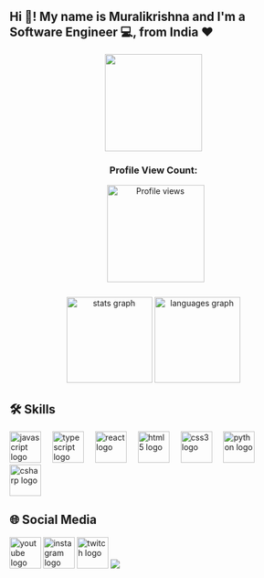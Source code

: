 <h2 align="left">Hi 👋! My name is Muralikrishna and I'm a Software Engineer 💻, from India ❤️</h2>


<div align="center">
  <img height="170" src="https://media3.giphy.com/media/v1.Y2lkPTc5MGI3NjExZmRhMnRrY2QwaGJscWUyMzk3bmY1MDNpdHBiY3N6OHluaXh2dzBkdSZlcD12MV9pbnRlcm5hbF9naWZfYnlfaWQmY3Q9Zw/qgQUggAC3Pfv687qPC/giphy.gif"  />
</div>

###

<div align="center">
  <h3>Profile View Count:</h3>  &nbsp;
  
  <img src="https://komarev.com/ghpvc/?username=murali317&label=PROFILE_VIEWS&color=blue&style=flat-square" alt="Profile views" width = '170'/>

</div>

###

<div align="center">
  <img src="https://github-readme-stats.vercel.app/api?username=murali317&hide_title=false&hide_rank=false&show_icons=true&include_all_commits=true&count_private=true&disable_animations=false&theme=dracula&locale=en&hide_border=false" height="150" alt="stats graph"  />
  
  
  <img src="https://github-readme-stats.vercel.app/api/top-langs?username=murali317&locale=en&hide_title=false&layout=compact&card_width=320&langs_count=5&theme=dracula&hide_border=false" height="150" alt="languages graph"  />
</div>

###


###

## 🛠️ Skills

<div align="left">
  <img src="https://cdn.jsdelivr.net/gh/devicons/devicon/icons/javascript/javascript-original.svg" height="55" alt="javascript logo"  />
  <img width="12"/>
  <img src="https://cdn.jsdelivr.net/gh/devicons/devicon/icons/git/git-original.svg" height="55" alt="typescript logo"  />
  <img width="12" />
  <img src="https://cdn.jsdelivr.net/gh/devicons/devicon/icons/react/react-original.svg" height="55" alt="react logo"  />
  <img width="12" />
  <img src="https://cdn.jsdelivr.net/gh/devicons/devicon/icons/html5/html5-original.svg" height="55" alt="html5 logo"  />
  <img width="12" />
  <img src="https://cdn.jsdelivr.net/gh/devicons/devicon/icons/css3/css3-original.svg" height="55" alt="css3 logo"  />
  <img width="12" />
  <img src="https://cdn.jsdelivr.net/gh/devicons/devicon/icons/python/python-original.svg" height="55" alt="python logo"  />
  <img width="12" />
  <img src="https://cdn.jsdelivr.net/gh/devicons/devicon/icons/bootstrap/bootstrap-original.svg" height="55" alt="csharp logo"  />
</div>


###

## 🌐 Social Media

<div align="left">
  <a href='https://www.youtube.com/@TheIndianWebbie'><img src="https://media4.giphy.com/media/v1.Y2lkPTc5MGI3NjExdDR0djlwMXhpN2ZzeGszZ3QxNGg2c3VkdXdrdjBldmpjamM0NnpodSZlcD12MV9pbnRlcm5hbF9naWZfYnlfaWQmY3Q9Zw/13Nc3xlO1kGg3S/giphy.gif" height="55" alt="youtube logo"  /></a>
  <a href='https://www.instagram.com/krrish_devarakonda/'><img src="https://media4.giphy.com/media/v1.Y2lkPTc5MGI3NjExbmRnbDB2Zm56Znl4c3VvZHFkbWUxNTRud3prYTA2c3A4Z2RwejhlOSZlcD12MV9pbnRlcm5hbF9naWZfYnlfaWQmY3Q9Zw/3oEjHFnRdGNWCbCOXK/giphy.gif" height="55" alt="instagram logo"  /></a>
  <a href='https://www.linkedin.com/in/murali317/'><img src="https://media3.giphy.com/media/v1.Y2lkPTc5MGI3NjExMzB1cGR0M3pnanNnMHJkNDJsdjk3NHdvc2Ixb2p2aHMxeXpydmViOSZlcD12MV9pbnRlcm5hbF9naWZfYnlfaWQmY3Q9cw/0R7mnx1ZvrBG42PbNV/giphy.gif" height="55" alt="twitch logo"  /></a>
  <a href='leetcode.com'><img src="https://www.google.com/imgres?q=leetcode%20image&imgurl=https%3A%2F%2Fleetcode.com%2Fstatic%2Fimages%2FLeetCode_Sharing.png&imgrefurl=https%3A%2F%2Fleetcode.com%2Fexplore%2Flearn%2Fcard%2Fsorting%2F&docid=BCF6d1Of3N_wFM&tbnid=cQ8rt18AHdsZYM&vet=12ahUKEwjUiqnCq-mOAxUu-aACHeaLMvoQM3oECBgQAA..i&w=500&h=260&hcb=2&ved=2ahUKEwjUiqnCq-mOAxUu-aACHeaLMvoQM3oECBgQAA" /></a>
</div>

###

<br clear="both">

###
